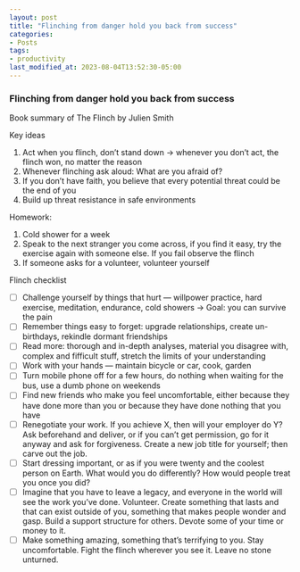 ```yaml
---
layout: post
title: "Flinching from danger hold you back from success"
categories:
- Posts
tags:
- productivity
last_modified_at: 2023-08-04T13:52:30-05:00
---
```


### Flinching from danger hold you back from success

Book summary of The Flinch by Julien Smith

Key ideas

1. Act when you flinch, don’t stand down → whenever you don’t act, the flinch won, no matter the reason
2. Whenever flinching ask aloud: What are you afraid of?
3. If you don’t have faith, you believe that every potential threat could be the end of you
4. Build up threat resistance in safe environments

Homework:

1. Cold shower for a week
2. Speak to the next stranger you come across, if you find it easy, try the exercise again with someone else. If you fail observe the flinch
3. If someone asks for a volunteer, volunteer yourself

Flinch checklist

- [ ]  Challenge yourself by things that hurt — willpower practice, hard exercise, meditation, endurance, cold showers → Goal: you can survive the pain
- [ ]  Remember things easy to forget: upgrade relationships, create un-birthdays, rekindle dormant friendships
- [ ]  Read more: thorough and in-depth analyses, material you disagree with, complex and fifficult stuff, stretch the limits of your understanding
- [ ]  Work with your hands — maintain bicycle or car, cook, garden
- [ ]  Turn mobile phone off for a few hours, do nothing when waiting for the bus, use a dumb phone on weekends
- [ ]  Find new friends who make you feel uncomfortable, either because they have done
more than you or because they have done nothing that you have
- [ ]  Renegotiate your work. If you achieve X, then will your employer do Y? Ask beforehand and deliver, or if you can’t get permission, go for it anyway and ask for forgiveness. Create a new job title for yourself; then carve out the job.
- [ ]  Start dressing important, or as if you were twenty and the coolest person on Earth. What would you do differently? How would people treat you once you did?
- [ ]  Imagine that you have to leave a legacy, and everyone in the world will see the work you’ve done. Volunteer. Create something that lasts and that can exist outside of you, something that makes people wonder and gasp. Build a support structure for others. Devote some of your time or money to it.
- [ ]  Make something amazing, something that’s terrifying to you. Stay uncomfortable. Fight the flinch wherever you see it. Leave no stone unturned.
